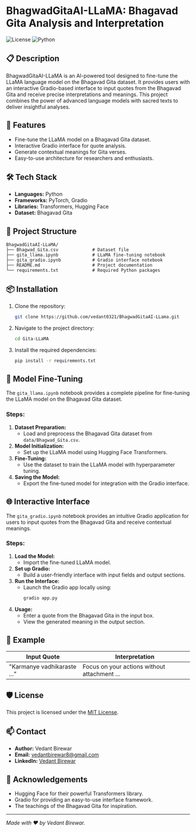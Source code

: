 # BhagwadGitaAI-LLaMA: Bhagavad Gita Analysis and Interpretation

![License](https://img.shields.io/badge/license-MIT-blue.svg) ![Python](https://img.shields.io/badge/python-3.8%2B-brightgreen)

## 📋 Description
 BhagwadGitaAI-LLaMA is an AI-powered tool designed to fine-tune the LLaMA language model on the Bhagavad Gita dataset. It provides users with an interactive Gradio-based interface to input quotes from the Bhagavad Gita and receive precise interpretations and meanings. This project combines the power of advanced language models with sacred texts to deliver insightful analyses.

## 🚀 Features
- Fine-tune the LLaMA model on a Bhagavad Gita dataset.
- Interactive Gradio interface for quote analysis.
- Generate contextual meanings for Gita verses.
- Easy-to-use architecture for researchers and enthusiasts.

## 🛠️ Tech Stack
- **Languages:** Python
- **Frameworks:** PyTorch, Gradio
- **Libraries:** Transformers, Hugging Face
- **Dataset:** Bhagavad Gita

## 📂 Project Structure
```
BhagwadGitaAI-LLaMA/
├── Bhagwad_Gita.csv             # Dataset file
├── gita_llama.ipynb             # LLaMA fine-tuning notebook
├── gita_gradio.ipynb            # Gradio interface notebook
├── README.md                    # Project documentation
└── requirements.txt             # Required Python packages
```

## 📦 Installation
1. Clone the repository:
   ```bash
   git clone https://github.com/vedant0321/BhagwadGitaAI-LLama.git
   ```
2. Navigate to the project directory:
   ```bash
   cd Gita-LLaMA
   ```
3. Install the required dependencies:
   ```bash
   pip install -r requirements.txt
   ```

## 🧠 Model Fine-Tuning
The `gita_llama.ipynb` notebook provides a complete pipeline for fine-tuning the LLaMA model on the Bhagavad Gita dataset.

### Steps:
1. **Dataset Preparation:**
   - Load and preprocess the Bhagavad Gita dataset from `data/Bhagwad_Gita.csv`.
2. **Model Initialization:**
   - Set up the LLaMA model using Hugging Face Transformers.
3. **Fine-Tuning:**
   - Use the dataset to train the LLaMA model with hyperparameter tuning.
4. **Saving the Model:**
   - Export the fine-tuned model for integration with the Gradio interface.

## 🌐 Interactive Interface
The `gita_gradio.ipynb` notebook provides an intuitive Gradio application for users to input quotes from the Bhagavad Gita and receive contextual meanings.

### Steps:
1. **Load the Model:**
   - Import the fine-tuned LLaMA model.
2. **Set up Gradio:**
   - Build a user-friendly interface with input fields and output sections.
3. **Run the Interface:**
   - Launch the Gradio app locally using:
     ```bash
     gradio app.py
     ```
4. **Usage:**
   - Enter a quote from the Bhagavad Gita in the input box.
   - View the generated meaning in the output section.

## 📖 Example
| Input Quote                   | Interpretation                                  |
|-------------------------------|-----------------------------------------------|
| "Karmanye vadhikaraste ..."  | Focus on your actions without attachment ... |


## 🛡️ License
This project is licensed under the [MIT License](LICENSE).

## 📫 Contact
- **Author:** Vedant Birewar
- **Email:** vedantbirewar8@gmail.com
- **LinkedIn:** [Vedant Birewar](https://www.linkedin.com/in/vedant-birewar-85438724b/)

## 🌟 Acknowledgements
- Hugging Face for their powerful Transformers library.
- Gradio for providing an easy-to-use interface framework.
- The teachings of the Bhagavad Gita for inspiration.

---

*Made with ❤️ by Vedant Birewar.*

